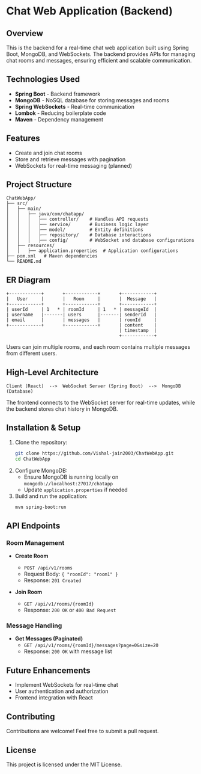 # Chat Web Application (Backend)

## Overview
This is the backend for a real-time chat web application built using Spring Boot, MongoDB, and WebSockets. The backend provides APIs for managing chat rooms and messages, ensuring efficient and scalable communication.

## Technologies Used
- **Spring Boot** - Backend framework
- **MongoDB** - NoSQL database for storing messages and rooms
- **Spring WebSockets** - Real-time communication
- **Lombok** - Reducing boilerplate code
- **Maven** - Dependency management

## Features
- Create and join chat rooms
- Store and retrieve messages with pagination
- WebSockets for real-time messaging (planned)

## Project Structure
```
ChatWebApp/
├── src/
│   ├── main/
│   │   ├── java/com/chatapp/
│   │   │   ├── controller/    # Handles API requests
│   │   │   ├── service/       # Business logic layer
│   │   │   ├── model/         # Entity definitions
│   │   │   ├── repository/    # Database interactions
│   │   │   ├── config/        # WebSocket and database configurations
│   ├── resources/
│   │   ├── application.properties  # Application configurations
├── pom.xml   # Maven dependencies
└── README.md
```

## ER Diagram
```plaintext
+------------+       +------------+       +------------+
|   User     |       |   Room     |       |  Message   |
+------------+       +------------+       +------------+
| userId     | 1   * | roomId     | 1   * | messageId  |
| username   |-------| users      |-------| senderId   |
| email      |       | messages   |       | roomId     |
+------------+       +------------+       | content    |
                                          | timestamp  |
                                          +------------+
```
Users can join multiple rooms, and each room contains multiple messages from different users.

## High-Level Architecture
```
Client (React)  -->  WebSocket Server (Spring Boot)  -->  MongoDB (Database)
```
The frontend connects to the WebSocket server for real-time updates, while the backend stores chat history in MongoDB.

## Installation & Setup
1. Clone the repository:
   ```sh
   git clone https://github.com/Vishal-jain2003/ChatWebApp.git
   cd ChatWebApp
   ```
2. Configure MongoDB:
   - Ensure MongoDB is running locally on `mongodb://localhost:27017/chatapp`
   - Update `application.properties` if needed
3. Build and run the application:
   ```sh
   mvn spring-boot:run
   ```

## API Endpoints
### Room Management
- **Create Room**
  - `POST /api/v1/rooms`
  - Request Body: `{ "roomId": "room1" }`
  - Response: `201 Created`

- **Join Room**
  - `GET /api/v1/rooms/{roomId}`
  - Response: `200 OK` or `400 Bad Request`

### Message Handling
- **Get Messages (Paginated)**
  - `GET /api/v1/rooms/{roomId}/messages?page=0&size=20`
  - Response: `200 OK` with message list

## Future Enhancements
- Implement WebSockets for real-time chat
- User authentication and authorization
- Frontend integration with React

## Contributing
Contributions are welcome! Feel free to submit a pull request.

## License
This project is licensed under the MIT License.

